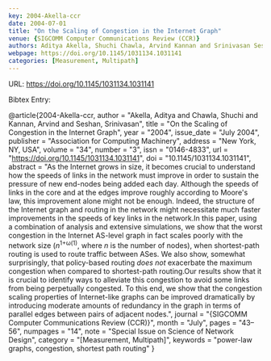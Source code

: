 ```yaml
---
key: 2004-Akella-ccr
date: 2004-07-01
title: "On the Scaling of Congestion in the Internet Graph"
venue: {SIGCOMM Computer Communications Review (CCR)}
authors: Aditya Akella, Shuchi Chawla, Arvind Kannan and Srinivasan Seshan
webpage: https://doi.org/10.1145/1031134.1031141
categories: [Measurement, Multipath]
---
```


URL: https://doi.org/10.1145/1031134.1031141

Bibtex Entry:

@article{2004-Akella-ccr,
    author = "Akella, Aditya and Chawla, Shuchi and Kannan, Arvind and Seshan, Srinivasan",
    title = "On the Scaling of Congestion in the Internet Graph",
    year = "2004",
    issue_date = "July 2004",
    publisher = "Association for Computing Machinery",
    address = "New York, NY, USA",
    volume = "34",
    number = "3",
    issn = "0146-4833",
    url = "https://doi.org/10.1145/1031134.1031141",
    doi = "10.1145/1031134.1031141",
    abstract = "As the Internet grows in size, it becomes crucial to understand how the speeds of links in the network must improve in order to sustain the pressure of new end-nodes being added each day. Although the speeds of links in the core and at the edges improve roughly according to Moore's law, this improvement alone might not be enough. Indeed, the structure of the Internet graph and routing in the network might necessitate much faster improvements in the speeds of key links in the network.In this paper, using a combination of analysis and extensive simulations, we show that the worst congestion in the Internet AS-level graph in fact scales poorly with the network size (<i>n</i><sup>1+ω(1)</sup>, where <i>n</i> is the number of nodes), when shortest-path routing is used to route traffic between ASes. We also show, somewhat surprisingly, that policy-based routing <i>does not</i> exacerbate the maximum congestion when compared to shortest-path routing.Our results show that it is crucial to identify ways to alleviate this congestion to avoid some links from being perpetually congested. To this end, we show that the congestion scaling properties of Internet-like graphs can be improved dramatically by introducing moderate amounts of redundancy in the graph in terms of parallel edges between pairs of adjacent nodes.",
    journal = "{SIGCOMM Computer Communications Review (CCR)}",
    month = "July",
    pages = "43–56",
    numpages = "14",
    note = "Special Issue on Science of Network Design",
    category = "[Measurement, Multipath]",
    keywords = "power-law graphs, congestion, shortest path routing"
}

